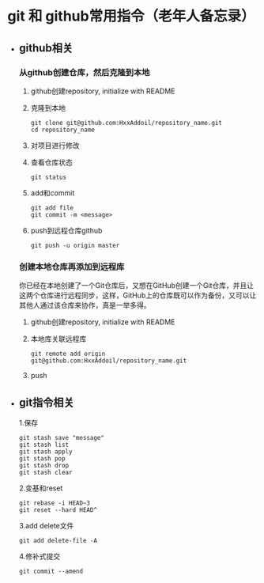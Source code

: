 # git 和 github常用指令（老年人备忘录）

- ## github相关

  ### 从github创建仓库，然后克隆到本地

  1. github创建repository, initialize with README

  2. 克隆到本地

     ```shell
     git clone git@github.com:HxxAddoil/repository_name.git
     cd repository_name
     ```

  3. 对项目进行修改

  4. 查看仓库状态

     ```shell
     git status
     ```

  5. add和commit

     ```shell
     git add file
     git commit -m <message>
     ```

  6. push到远程仓库github

     ```shell
     git push -u origin master
     ```

  ### 创建本地仓库再添加到远程库

  你已经在本地创建了一个Git仓库后，又想在GitHub创建一个Git仓库，并且让这两个仓库进行远程同步，这样，GitHub上的仓库既可以作为备份，又可以让其他人通过该仓库来协作，真是一举多得。

  1. github创建repository, initialize with README

  2. 本地库关联远程库

     ```shell
     git remote add origin git@github.com:HxxAddoil/repository_name.git
     ```

  3. push

     

- ## git指令相关

  1.保存
  
  ```shell
  git stash save "message"
  git stash list
  git stash apply
  git stash pop
  git stash drop
  git stash clear
  ```
  
  2.变基和reset
  
  ```shell
  git rebase -i HEAD~3
  git reset --hard HEAD^
  ```
  
  3.add delete文件
  
  ```shell
  git add delete-file -A
  ```
  
  4.修补式提交
  
  ```shell
  git commit --amend
  ```
  
  

